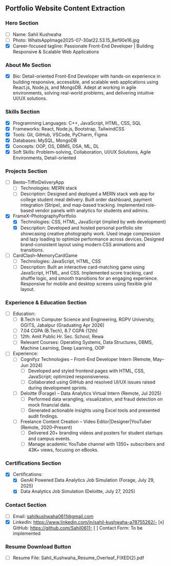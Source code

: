 ## Portfolio Website Content Extraction

### Hero Section
- [ ] Name: Sahil Kushwaha
- [ ] Photo: WhatsAppImage2025-07-30at22.53.15_8ef90e16.jpg
- [x] Career-focused tagline: Passionate Front-End Developer | Building Responsive & Scalable Web Applications

### About Me Section
- [x] Bio: Detail-oriented Front-End Developer with hands-on experience in building responsive, accessible, and scalable web applications using React.js, Node.js, and MongoDB. Adept at working in agile environments, solving real-world problems, and delivering intuitive UI/UX solutions.

### Skills Section
- [x] Programming Languages: C++, JavaScript, HTML, CSS, SQL
- [x] Frameworks: React, Node.js, Bootstrap, TailwindCSS
- [x] Tools: Git, GitHub, VSCode, PyCharm, Figma
- [x] Databases: MySQL, MongoDB
- [x] Concepts: OOP, OS, DBMS, DSA, ML, DL
- [x] Soft Skills: Problem-solving, Collaboration, UI/UX Solutions, Agile Environments, Detail-oriented

### Projects Section
- [ ] Bento–TiffinDeliveryApp
  - [ ] Technologies: MERN stack
  - [ ] Description: Designed and deployed a MERN stack web app for college student meal delivery. Built order dashboard, payment integration (Stripe), and map-based tracking. Implemented role-based vendor panels with analytics for students and admins.
- [x] FrameX–PhotographyPortfolio
  - [x] Technologies: CSS, HTML, JavaScript (implied by web development)
  - [x] Description: Developed and hosted personal portfolio site showcasing creative photography work. Used image compression and lazy loading to optimize performance across devices. Designed brand-consistent layout using modern CSS animations and transitions.
- [ ] CardClash–MemoryCardGame
  - [ ] Technologies: JavaScript, HTML, CSS
  - [ ] Description: Built an interactive card-matching game using JavaScript, HTML, and CSS. Implemented score tracking, card shuffle logic, and smooth transitions for an engaging experience. Responsive for mobile and desktop screens using flexible grid layout.

### Experience & Education Section
- [ ] Education:
  - [ ] B.Tech in Computer Science and Engineering, RGPV University, GGITS, Jabalpur (Graduating Apr 2026)
  - [ ] 7.04 CGPA (B.Tech), 8.7 CGPA (12th)
  - [ ] 12th: Amit Public Hr. Sec. School, Rewa
  - [ ] Relevant Courses: Operating Systems, Data Structures, DBMS, Machine Learning, Deep Learning, OOP
- [ ] Experience:
  - [ ] Cognifyz Technologies – Front-End Developer Intern (Remote, May–Jun 2024)
    - [ ] Developed and styled frontend pages with HTML, CSS, JavaScript; optimized responsiveness.
    - [ ] Collaborated using GitHub and resolved UI/UX issues raised during development sprints.
  - [ ] Deloitte (Forage) – Data Analytics Virtual Intern (Remote, Jul 2025)
    - [ ] Performed data wrangling, visualization, and fraud detection on mock financial data.
    - [ ] Generated actionable insights using Excel tools and presented audit findings.
  - [ ] Freelance Content Creation – Video Editor|Designer|YouTuber (Remote, 2020–Present)
    - [ ] Delivered 20+ branding videos and posters for student startups and campus events.
    - [ ] Manage academic YouTube channel with 1350+ subscribers and 43K+ views, focusing on eBooks.

### Certifications Section
- [x] Certifications:
  - [x] GenAI Powered Data Analytics Job Simulation (Forage, July 29, 2025)
  - [x] Data Analytics Job Simulation (Deloitte, July 27, 2025)
### Contact Section
- [ ] Email: sahilkushwaha0611@gmail.com
- [x] LinkedIn: https://www.linkedin.com/in/sahil-kushwaha-a78755262/- [x] GitHub: https://github.com/Sahil0611- [ ] Contact Form: To be implemented

### Resume Download Button
- [ ] Resume File: Sahil_Kushwaha_Resume_Overleaf_FIXED(2).pdf



